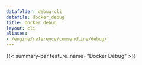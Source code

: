 ```yaml
---
datafolder: debug-cli
datafile: docker_debug
title: docker debug
layout: cli
aliases:
- /engine/reference/commandline/debug/
---
```


{{< summary-bar feature_name="Docker Debug" >}}